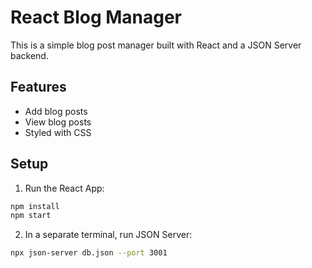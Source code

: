 # React Blog Manager

This is a simple blog post manager built with React and a JSON Server backend.

## Features

- Add blog posts
- View blog posts
- Styled with CSS

## Setup

1. Run the React App:

```bash
npm install
npm start
```

2. In a separate terminal, run JSON Server:

```bash
npx json-server db.json --port 3001
```
